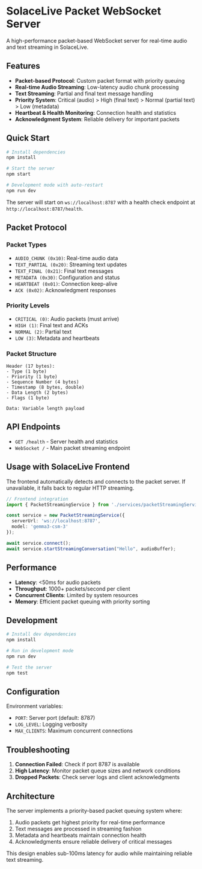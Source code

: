 # SolaceLive Packet WebSocket Server

A high-performance packet-based WebSocket server for real-time audio and text streaming in SolaceLive.

## Features

- **Packet-based Protocol**: Custom packet format with priority queuing
- **Real-time Audio Streaming**: Low-latency audio chunk processing
- **Text Streaming**: Partial and final text message handling
- **Priority System**: Critical (audio) > High (final text) > Normal (partial text) > Low (metadata)
- **Heartbeat & Health Monitoring**: Connection health and statistics
- **Acknowledgment System**: Reliable delivery for important packets

## Quick Start

```bash
# Install dependencies
npm install

# Start the server
npm start

# Development mode with auto-restart
npm run dev
```

The server will start on `ws://localhost:8787` with a health check endpoint at `http://localhost:8787/health`.

## Packet Protocol

### Packet Types
- `AUDIO_CHUNK (0x10)`: Real-time audio data
- `TEXT_PARTIAL (0x20)`: Streaming text updates
- `TEXT_FINAL (0x21)`: Final text messages
- `METADATA (0x30)`: Configuration and status
- `HEARTBEAT (0x01)`: Connection keep-alive
- `ACK (0x02)`: Acknowledgment responses

### Priority Levels
- `CRITICAL (0)`: Audio packets (must arrive)
- `HIGH (1)`: Final text and ACKs
- `NORMAL (2)`: Partial text
- `LOW (3)`: Metadata and heartbeats

### Packet Structure
```
Header (17 bytes):
- Type (1 byte)
- Priority (1 byte)
- Sequence Number (4 bytes)
- Timestamp (8 bytes, double)
- Data Length (2 bytes)
- Flags (1 byte)

Data: Variable length payload
```

## API Endpoints

- `GET /health` - Server health and statistics
- `WebSocket /` - Main packet streaming endpoint

## Usage with SolaceLive Frontend

The frontend automatically detects and connects to the packet server. If unavailable, it falls back to regular HTTP streaming.

```typescript
// Frontend integration
import { PacketStreamingService } from './services/packetStreamingService';

const service = new PacketStreamingService({
  serverUrl: 'ws://localhost:8787',
  model: 'gemma3-csm-3'
});

await service.connect();
await service.startStreamingConversation("Hello", audioBuffer);
```

## Performance

- **Latency**: <50ms for audio packets
- **Throughput**: 1000+ packets/second per client
- **Concurrent Clients**: Limited by system resources
- **Memory**: Efficient packet queuing with priority sorting

## Development

```bash
# Install dev dependencies
npm install

# Run in development mode
npm run dev

# Test the server
npm test
```

## Configuration

Environment variables:
- `PORT`: Server port (default: 8787)
- `LOG_LEVEL`: Logging verbosity
- `MAX_CLIENTS`: Maximum concurrent connections

## Troubleshooting

1. **Connection Failed**: Check if port 8787 is available
2. **High Latency**: Monitor packet queue sizes and network conditions
3. **Dropped Packets**: Check server logs and client acknowledgments

## Architecture

The server implements a priority-based packet queuing system where:
1. Audio packets get highest priority for real-time performance
2. Text messages are processed in streaming fashion
3. Metadata and heartbeats maintain connection health
4. Acknowledgments ensure reliable delivery of critical messages

This design enables sub-100ms latency for audio while maintaining reliable text streaming.